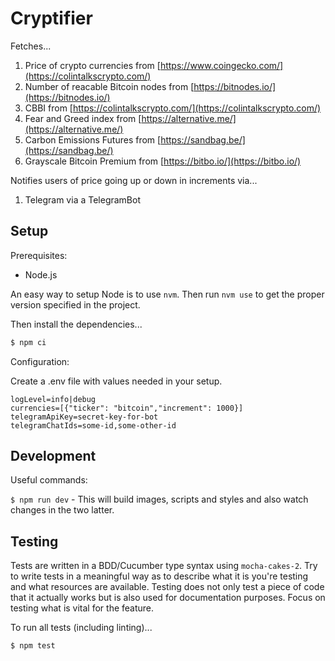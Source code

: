 # Cryptifier

Fetches...

1. Price of crypto currencies from [https://www.coingecko.com/](https://colintalkscrypto.com/)
2. Number of reacable Bitcoin nodes from [https://bitnodes.io/](https://bitnodes.io/)
3. CBBI from [https://colintalkscrypto.com/](https://colintalkscrypto.com/)
3. Fear and Greed index from [https://alternative.me/](https://alternative.me/)
4. Carbon Emissions Futures from [https://sandbag.be/](https://sandbag.be/)
5. Grayscale Bitcoin Premium from [https://bitbo.io/](https://bitbo.io/)

Notifies users of price going up or down in increments via...

1. Telegram via a TelegramBot

## Setup

Prerequisites:

- Node.js

An easy way to setup Node is to use `nvm`. Then run `nvm use` to get the proper version specified in the project.

Then install the dependencies...

```bash
$ npm ci
```

Configuration:

Create a .env file with values needed in your setup.

```
logLevel=info|debug
currencies=[{"ticker": "bitcoin","increment": 1000}]
telegramApiKey=secret-key-for-bot
telegramChatIds=some-id,some-other-id
```

## Development

Useful commands:

`$ npm run dev` - This will build images, scripts and styles and also watch changes in the two latter.

## Testing

Tests are written in a BDD/Cucumber type syntax using `mocha-cakes-2`. Try to write tests in a meaningful way as to 
describe what it is you're testing and what resources are available. Testing does not only test a piece of code that it 
actually works but is also used for documentation purposes. Focus on testing what is vital for the feature.

To run all tests (including linting)...

```bash
$ npm test
```
